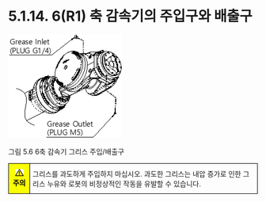 ﻿# 5.1.14. 6(R1) 축 감속기의 주입구와 배출구

![](../../_assets/그림_5.6_6축_감속기_그리스_주입_배출구.png  )

그림 5.6 6축 감속기 그리스 주입/배출구


<style type="text/css">
.tg  {border-collapse:collapse;border-spacing:0;}
.tg td{border-color:black;border-style:solid;border-width:1px;font-family:Arial, sans-serif;font-size:14px;
  overflow:hidden;padding:10px 5px;word-break:normal;}
.tg th{border-color:black;border-style:solid;border-width:1px;font-family:Arial, sans-serif;font-size:14px;
  font-weight:normal;overflow:hidden;padding:10px 5px;word-break:normal;}
.tg .tg-cly1{text-align:left;vertical-align:middle}
.tg .tg-b001{background-color:#f8ff00;color:#000000;font-weight:bold;text-align:center;vertical-align:middle}
</style>
<table class="tg">
<thead>
  <tr>
    <td class="tg-b001"><img src="../../_assets/작은주의표시.png"> 주의</td>
    <td class="tg-cly1">그리스를 과도하게 주입하지 마십시오. 과도한 그리스는 내압 증가로 인한 그리스 누유와 로봇의 비정상적인 작동을 유발할 수 있습니다.</td>
  </tr>
</thead>
</table>

